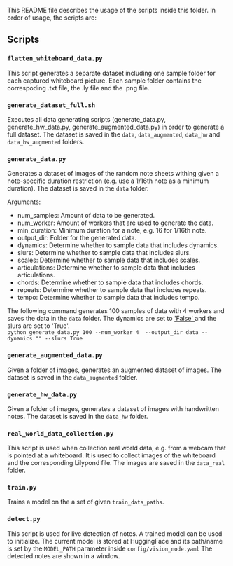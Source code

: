 [comment]: <> (A README file that describes the script inside this folder.)

This README file describes the usage of the scripts inside this folder. In order of usage, the scripts are:

## Scripts

### `flatten_whiteboard_data.py`
This script generates a separate dataset including one sample folder for each captured whiteboard picture. Each sample folder contains the correspoding .txt file, the .ly file and the .png file.

### `generate_dataset_full.sh`
Executes all data generating scripts (generate_data.py, generate_hw_data.py, generate_augmented_data.py) in order to generate a full dataset. The dataset is saved in the `data`, `data_augmented`, `data_hw` and `data_hw_augmented` folders.

### `generate_data.py`
Generates a dataset of images of the random note sheets withing given a note-specific duration restriction (e.g. use a 1/16th note as a minimum duration). The dataset is saved in the `data` folder.

Arguments:
  -  num_samples: Amount of data to be generated.
  -  num_worker: Amount of workers that are used to generate the data.
  -  min_duration: Minimum duration for a note, e.g. 16 for 1/16th note.
  -  output_dir: Folder for the generated data.
  -  dynamics: Determine whether to sample data that includes dynamics.
  -  slurs: Determine whether to sample data that includes slurs.
  -  scales: Determine whether to sample data that includes scales.
  -  articulations: Determine whether to sample data that includes articulations.
  -  chords: Determine whether to sample data that includes chords.
  -  repeats: Determine whether to sample data that includes repeats.
  -  tempo: Determine whether to sample data that includes tempo.

The following command generates 100 samples of data with 4 workers and saves the data in the `data` folder. The dynamics are set to ['False' ](https://stackoverflow.com/a/44561739) and the slurs are set to 'True'. <br>
    `python generate_data.py 100 --num_worker 4  --output_dir data --dynamics "" --slurs True`


### `generate_augmented_data.py`
Given a folder of images, generates an augmented dataset of images. The dataset is saved in the `data_augmented` folder.


### `generate_hw_data.py`
Given a folder of images, generates a dataset of images with handwritten notes. The dataset is saved in the `data_hw` folder.

### `real_world_data_collection.py`
This script is used when collection real world data, e.g. from a webcam that is pointed at a whiteboard. It is used to collect images of the whiteboard and the corresponding Lilypond file. The images are saved in the `data_real` folder.

### `train.py`
Trains a model on the a set of given `train_data_paths`.

### `detect.py`
This script is used for live detection of notes. A trained model can be used to initialize. The current model is stored at HuggingFace and its path/name is set by the `MODEL_PATH` parameter inside `config/vision_node.yaml` The detected notes are shown in a window.